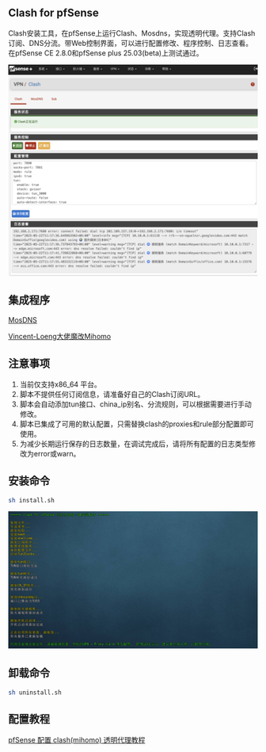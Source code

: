## Clash for pfSense
Clash安装工具，在pfSense上运行Clash、Mosdns，实现透明代理。支持Clash订阅、DNS分流。带Web控制界面，可以进行配置修改、程序控制、日志查看。在pfSense CE 2.8.0和pfSense plus 25.03(beta)上测试通过。

![](images/proxy.png)

## 集成程序

[MosDNS](https://github.com/IrineSistiana/mosdns) 

[Vincent-Loeng大佬魔改Mihomo](https://github.com/Vincent-Loeng/mihomo) 

## 注意事项
1. 当前仅支持x86_64 平台。
2. 脚本不提供任何订阅信息，请准备好自己的Clash订阅URL。
3. 脚本会自动添加tun接口、china_ip别名、分流规则，可以根据需要进行手动修改。
4. 脚本已集成了可用的默认配置，只需替换clash的proxies和rule部分配置即可使用。
5. 为减少长期运行保存的日志数量，在调试完成后，请将所有配置的日志类型修改为error或warn。

## 安装命令

```bash
sh install.sh
```
![](images/install.png)

## 卸载命令

```bash
sh uninstall.sh
```

## 配置教程

[pfSense 配置 clash(mihomo) 透明代理教程](https://pfchina.org/?p=10526)
